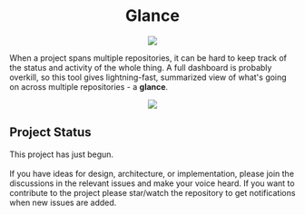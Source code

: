 <h1 align="center">Glance</h1>
<p align="center">
  <img src="https://github.com/synek/glance/workflows/Full%20Tests/badge.svg">
</p>
When a project spans multiple repositories, it can be hard to keep track of the status and activity of the whole thing.
A full dashboard is probably overkill, so this tool gives lightning-fast, summarized view of what's going on across multiple repositories - a <b>glance</b>.

<p align="center">
  <img src="https://user-images.githubusercontent.com/9436784/85951258-f0b76480-b959-11ea-952f-0cdae16ccc7f.png">
</p>

<h2>Project Status</h2>
This project has just begun.
<br>
<br>
If you have ideas for design, architecture, or implementation, please join the discussions in the relevant issues and make your voice heard. If you want
to contribute to the project please star/watch the repository to get notifications when new issues are added.
